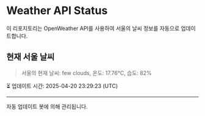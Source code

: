 
# Weather API Status

이 리포지토리는 OpenWeather API를 사용하여 서울의 날씨 정보를 자동으로 업데이트합니다.

## 현재 서울 날씨
> 서울의 현재 날씨: few clouds, 온도: 17.76°C, 습도: 82%

⏳ 업데이트 시간: 2025-04-20 23:29:23 (UTC)

---
자동 업데이트 봇에 의해 관리됩니다.
